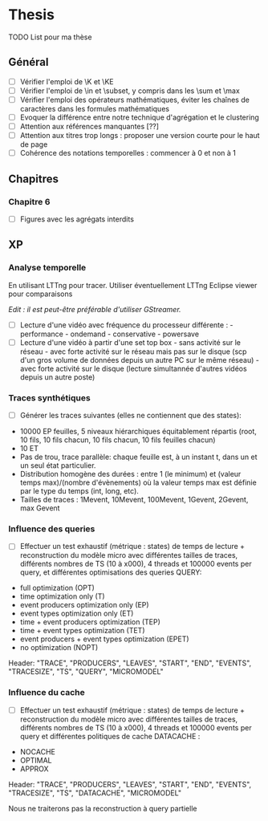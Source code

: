 # Thesis

TODO List pour ma thèse

## Général

- [ ] Vérifier l'emploi de \K et \KE
- [ ] Vérifier l'emploi de \in et \subset, y compris dans les \sum et \max
- [ ] Vérifier l'emploi des opérateurs mathématiques, éviter les chaînes de caractères dans les formules mathématiques
- [ ] Evoquer la différence entre notre technique d'agrégation et le clustering
- [ ] Attention aux références manquantes [??]
- [ ] Attention aux titres trop longs : proposer une version courte pour le haut de page
- [ ] Cohérence des notations temporelles : commencer à 0 et non à 1

## Chapitres

### Chapitre 6

- [ ] Figures avec les agrégats interdits


## XP

### Analyse temporelle

En utilisant LTTng pour tracer. Utiliser éventuellement LTTng Eclipse viewer pour comparaisons

_Edit : il est peut-être préférable d'utiliser GStreamer._

- [ ] Lecture d'une vidéo avec fréquence du processeur différente :
      - performance
      - ondemand
      - conservative
      - powersave
- [ ] Lecture d'une vidéo à partir d'une set top box
      - sans activité sur le réseau
      - avec forte activité sur le réseau mais pas sur le disque (scp d'un gros volume de données depuis un autre PC sur le même réseau)
      - avec forte activité sur le disque (lecture simultannée d'autres vidéos depuis un autre poste)

### Traces synthétiques

- [ ] Générer les traces suivantes (elles ne contiennent que des states):
- 10000 EP feuilles, 5 niveaux hiérarchiques équitablement répartis (root, 10 fils, 10 fils chacun, 10 fils chacun, 10 fils feuilles chacun)
- 10 ET
- Pas de trou, trace parallèle: chaque feuille est, à un instant t, dans un et un seul état particulier.
- Distribution homogène des durées : entre 1 (le minimum) et (valeur temps max)/(nombre d'évènements)
où la valeur temps max est définie par le type du temps (int, long, etc).
- Tailles de traces : 1Mevent, 10Mevent, 100Mevent, 1Gevent, 2Gevent, max Gevent

### Influence des queries

- [ ] Effectuer un test exhaustif (métrique : states) de temps de lecture + reconstruction du modèle micro avec différentes tailles de traces, différents nombres de TS (10 à x000), 4 threads et 100000 events per query, et différentes optimisations des queries QUERY: 
- full optimization (OPT)
- time optimization only (T)
- event producers optimization only (EP)
- event types optimization only (ET)
- time + event producers optimization (TEP)
- time + event types optimization (TET)
- event producers + event types optimization (EPET)
- no optimization (NOPT)
 
Header:
"TRACE", "PRODUCERS", "LEAVES", "START", "END", "EVENTS", "TRACESIZE", "TS", "QUERY", "MICROMODEL"


### Influence du cache

- [ ] Effectuer un test exhaustif  (métrique : states) de temps de lecture + reconstruction du modèle micro avec différentes tailles de traces, différents nombres de TS (10 à x000), 4 threads et 100000 events per query et différentes politiques de cache DATACACHE :
- NOCACHE
- OPTIMAL
- APPROX
 
Header:
"TRACE", "PRODUCERS", "LEAVES", "START", "END", "EVENTS", "TRACESIZE", "TS", "DATACACHE", "MICROMODEL"

Nous ne traiterons pas la reconstruction à query partielle
